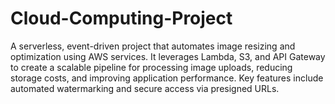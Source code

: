 # Cloud-Computing-Project
A serverless, event-driven project that automates image resizing and optimization using AWS services. It leverages Lambda, S3, and API Gateway to create a scalable pipeline for processing image uploads, reducing storage costs, and improving application performance. Key features include automated watermarking and secure access via presigned URLs.
